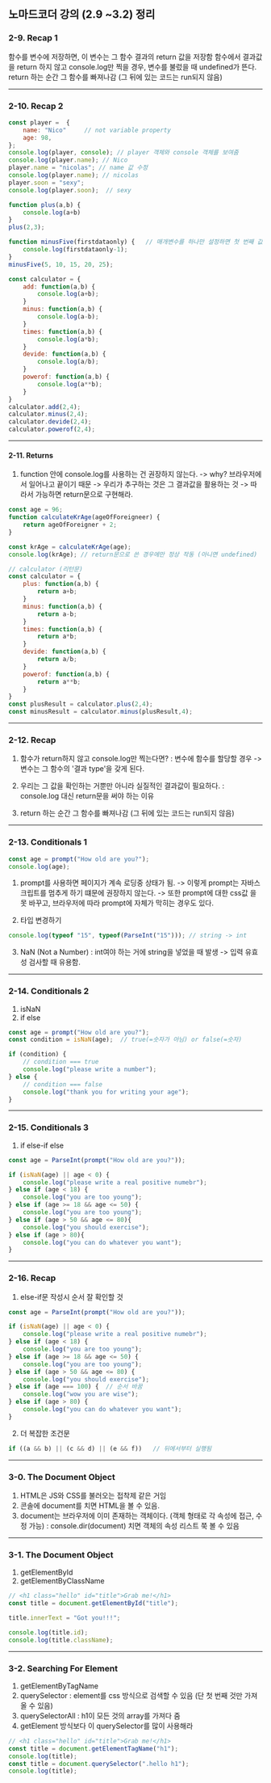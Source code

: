 ## 노마드코더 강의 (2.9 ~3.2) 정리

### 2-9. Recap 1

함수를 변수에 저장하면, 이 변수는 그 함수 결과의 return 값을 저장함
함수에서 결과값을 return 하지 않고 console.log만 찍을 경우, 변수를 불렀을 때 undefined가 뜬다.
return 하는 순간 그 함수를 빠져나감 (그 뒤에 있는 코드는 run되지 않음)

---

### 2-10. Recap 2

```JavaScript
const player =  {
    name: "Nico"     // not variable property
    age: 98,
};
console.log(player, console); // player 객체와 console 객체를 보여줌
console.log(player.name); // Nico
player.name = "nicolas"; // name 값 수정
console.log(player.name); // nicolas
player.soon = "sexy";
console.log(player.soon);  // sexy
```

```JavaScript
function plus(a,b) {
    console.log(a+b)
}
plus(2,3);
```

```JavaScript
function minusFive(firstdataonly) {   // 매개변수를 하나만 설정하면 첫 번째 값만 받고 나머지느 무시함.
    console.log(firstdataonly-1);
}
minusFive(5, 10, 15, 20, 25);
```

```JavaScript
const calculator = {
    add: function(a,b) {
        console.log(a+b);
    }
    minus: function(a,b) {
        console.log(a-b);
    }
    times: function(a,b) {
        console.log(a*b);
    }
    devide: function(a,b) {
        console.log(a/b);
    }
    powerof: function(a,b) {
        console.log(a**b);
    }
}
calculator.add(2,4);
calculator.minus(2,4);
calculator.devide(2,4);
calculator.powerof(2,4);
```

---

#### 2-11. Returns

1. function 안에 console.log를 사용하는 건 권장하지 않는다.
   -> why? 브라우저에서 일어나고 끝이기 때문
   -> 우리가 추구하는 것은 그 결과값을 활용하는 것
   -> 따라서 가능하면 return문으로 구현해라.

```JavaScript
const age = 96;
function calculateKrAge(ageOfForeigneer) {
    return ageOfForeigner + 2;
}

const krAge = calculateKrAge(age);
console.log(krAge); // return문으로 쓴 경우에만 정상 작동 (아니면 undefined)
```

```JavaScript
// calculator (리턴문)
const calculator = {
    plus: function(a,b) {
        return a+b;
    }
    minus: function(a,b) {
        return a-b;
    }
    times: function(a,b) {
        return a*b;
    }
    devide: function(a,b) {
        return a/b;
    }
    powerof: function(a,b) {
        return a**b;
    }
}
const plusResult = calculator.plus(2,4);
const minusResult = calculator.minus(plusResult,4);
```

---

### 2-12. Recap

1. 함수가 return하지 않고 console.log만 찍는다면?
   : 변수에 함수를 할당할 경우 -> 변수는 그 함수의 '결과 type'을 갖게 된다.

2. 우리는 그 값을 확인하는 거뿐만 아니라 실질적인 결과값이 필요하다.
   : console.log 대신 return문을 써야 하는 이유

3. return 하는 순간 그 함수를 빠져나감 (그 뒤에 있는 코드는 run되지 않음)

---

### 2-13. Conditionals 1

```JavaScript
const age = prompt("How old are you?");
console.log(age);
```

1. prompt를 사용하면 페이지가 계속 로딩중 상태가 됨.
   -> 이렇게 prompt는 자바스크립트를 멈추게 하기 떄문에 권장하지 않는다.
   -> 또한 prompt에 대한 css값 을 못 바꾸고, 브라우저에 따라 prompt에 자체가 막히는 경우도 있다.

2. 타입 변경하기

```JavaScript
console.log(typeof "15", typeof(ParseInt("15"))); // string -> int
```

3. NaN (Not a Number)
   : int여야 하는 거에 string을 넣었을 때 발생
   -> 입력 유효성 검사할 때 유용함.

---

### 2-14. Conditionals 2

1. isNaN
2. if else

```JavaScript
const age = prompt("How old are you?");
const condition = isNaN(age);  // true(=숫자가 아님) or false(=숫자)

if (condition) {
    // condition === true
    console.log("please write a number");
} else {
    // condition === false
    console.log("thank you for writing your age");
}
```

---

### 2-15. Conditionals 3

1. if else-if else

```JavaScript
const age = ParseInt(prompt("How old are you?"));

if (isNaN(age) || age < 0) {
    console.log("please write a real positive numebr");
} else if (age < 18) {
    console.log("you are too young");
} else if (age >= 18 && age <= 50) {
    console.log("you are too young");
} else if (age > 50 && age <= 80){
    console.log("you should exercise");
} else if (age > 80){
    console.log("you can do whatever you want");
}
```

---

### 2-16. Recap

1. else-if문 작성시 순서 잘 확인할 것

```JavaScript
const age = ParseInt(prompt("How old are you?"));

if (isNaN(age) || age < 0) {
    console.log("please write a real positive numebr");
} else if (age < 18) {
    console.log("you are too young");
} else if (age >= 18 && age <= 50) {
    console.log("you are too young");
} else if (age > 50 && age <= 80) {
    console.log("you should exercise");
} else if (age === 100) {  // 순서 바꿈
    console.log("wow you are wise");
} else if (age > 80) {
    console.log("you can do whatever you want");
}
```

2. 더 복잡한 조건문

```JavaScript
if ((a && b) || (c && d) || (e && f))   // 뒤에서부터 실행됨
```

---

### 3-0. The Document Object

1. HTML은 JS와 CSS를 불러오는 접착제 같은 거임
2. 콘솔에 document를 치면 HTML을 볼 수 있음.
3. document는 브라우저에 이미 존재하는 객체이다. (객체 형태로 각 속성에 접근, 수정 가능)
   : console.dir(document) 치면 객체의 속성 리스트 쭉 볼 수 있음

---

### 3-1. The Document Object

1. getElementById
2. getElementByClassName

```JavaScript
// <h1 class="hello" id="title">Grab me!</h1>
const title = document.getElementById("title");

title.innerText = "Got you!!!";

console.log(title.id);
console.log(title.className);
```

---

### 3-2. Searching For Element

1. getElementByTagName
2. querySelector
   : element를 css 방식으로 검색할 수 있음 (단 첫 번째 것만 가져올 수 있음)
3. querySelectorAll
   : h1이 모든 것의 array를 가져다 줌
4. getElement 방식보다 이 querySelector를 많이 사용해라

```JavaScript
// <h1 class="hello" id="title">Grab me!</h1>
const title = document.getElementTagName("h1");
console.log(title);
const title = document.querySelector(".hello h1");
console.log(title);
```
